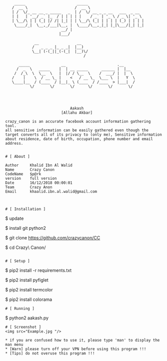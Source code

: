         _____                       _____                                
       /  __ \                     /  __ \ 
       | /  \/_ __ __ _ _____   _  | /  \/ __ _ _ __   ___  _ __
       | |   | '__/ _` |_  / | | | | |    / _` | '_ \ / _ \| '_ \ 
       | \__/\ | | (_| |/ /| |_| | | \__/\ (_| | | | | (_) | | | | 
        \____/_|  \__,_/___|\__, |  \____/\__,_|_| |_|\___/|_| |_|       
                             __/ |                                       
                            |___/                                        

                 __                 __                 
                /   _ _ _ |_ _ _|  |__)                
                \__| (-(_||_(-(_|  |__)\/              
                                       /               

          _____              __                       .__            
         /  _  \   _____    |  | __ _____      ______ |  |__         
        /  /_\  \  \__  \   |  |/ / \__  \    /  ___/ |  |  \        
       /    |    \  / __ \_ |    <   / __ \_  \___ \  |   Y  \
       \____|__  / (____  / |__|_ \ (____  / /____  > |___|  /
               \/       \/       \/      \/       \/       \/        



                                       
                                 Aakash 
                             [Allahu Akbar]


```
crazy_canon is an accurate facebook account information gathering tool.
all sensitive information can be easily gathered even though the 
target converts all of its privacy to (only me), Sensitive information 
about residence, date of birth, occupation, phone number and email address.


# [ About ]
```

    Author     Khalid Ibn Al Walid
    Name       Crazy Canon
    CodeName   $p@rk
    version    full version
    Date       16/12/2018 00:00:01
    Team       Crazy Anon
    Email      khaalid.ibn.al.walid@gmail.com

```


# [ Installation ]
```
$ update

$ install git python2

$ git clone https://github.com/crazycanon/CC

$ cd Crazy\ Canon/

```

# [ Setup ]
```
$ pip2 install -r requirements.txt

$ pip2 install pyfiglet

$ pip2 install termcolor

$ pip2 install colorama

```
# [ Running ]
```
$ python2 aakash.py

```
# [ Screenshot ]
<img src="Example.jpg "/>

* if you are confused how to use it, please type 'man' to display the man menu
* [Warn] please turn off your VPN before using this program !!!
* [Tips] do not overuse this program !!!
